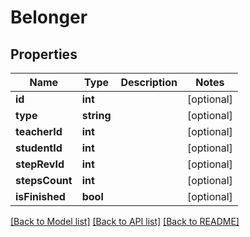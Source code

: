 # Belonger

## Properties
Name | Type | Description | Notes
------------ | ------------- | ------------- | -------------
**id** | **int** |  | [optional] 
**type** | **string** |  | [optional] 
**teacherId** | **int** |  | [optional] 
**studentId** | **int** |  | [optional] 
**stepRevId** | **int** |  | [optional] 
**stepsCount** | **int** |  | [optional] 
**isFinished** | **bool** |  | [optional] 

[[Back to Model list]](../README.md#documentation-for-models) [[Back to API list]](../README.md#documentation-for-api-endpoints) [[Back to README]](../README.md)


